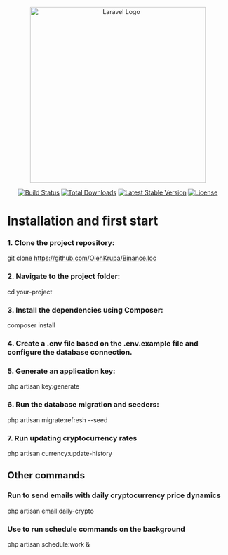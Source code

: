 <p align="center"><a href="https://laravel.com" target="_blank"><img src="https://raw.githubusercontent.com/laravel/art/master/logo-lockup/5%20SVG/2%20CMYK/1%20Full%20Color/laravel-logolockup-cmyk-red.svg" width="400" alt="Laravel Logo"></a></p>

<p align="center">
<a href="https://github.com/laravel/framework/actions"><img src="https://github.com/laravel/framework/workflows/tests/badge.svg" alt="Build Status"></a>
<a href="https://packagist.org/packages/laravel/framework"><img src="https://img.shields.io/packagist/dt/laravel/framework" alt="Total Downloads"></a>
<a href="https://packagist.org/packages/laravel/framework"><img src="https://img.shields.io/packagist/v/laravel/framework" alt="Latest Stable Version"></a>
<a href="https://packagist.org/packages/laravel/framework"><img src="https://img.shields.io/packagist/l/laravel/framework" alt="License"></a>
</p>

# Installation and first start

### 1. Clone the project repository:
 git clone https://github.com/OlehKrupa/Binance.loc

### 2. Navigate to the project folder:
 cd your-project

### 3. Install the dependencies using Composer:
 composer install

### 4. Create a .env file based on the .env.example file and configure the database connection.

### 5. Generate an application key:
 php artisan key:generate

### 6. Run the database migration and seeders:
 php artisan migrate:refresh --seed

### 7. Run updating cryptocurrency rates
 php artisan currency:update-history

## Other commands

### Run to send emails with daily cryptocurrency price dynamics
 php artisan email:daily-crypto

### Use to run schedule commands on the background
 php artisan schedule:work &